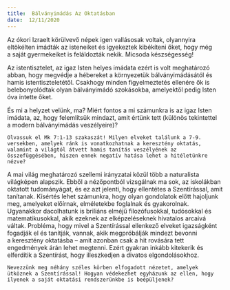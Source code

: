 ```yaml
---
title:  Bálványimádás Az Oktatásban
date:  12/11/2020
---
```


Az ókori Izraelt körülvevő népek igen vallásosak voltak, olyannyira eltökélten imádták az isteneiket és igyekeztek kibékíteni őket, hogy még a saját gyermekeiket is feláldozták nekik. Micsoda készségesség!

Az istentisztelet, az igaz Isten helyes imádata ezért is volt meghatározó abban, hogy megvédje a hébereket a környezetük bálványimádásától és hamis istentiszteletétől. Csakhogy minden figyelmeztetés ellenére ők is belebonyolódtak olyan bálványimádó szokásokba, amelyektől pedig Isten óva intette őket.

És mi a helyzet velünk, ma? Miért fontos a mi számunkra is az igaz Isten imádata, az, hogy felemlítsük mindazt, amit értünk tett (különös tekintettel a modern bálványimádás veszélyeire)?

`Olvassuk el Mk 7:1-13 szakaszát! Milyen elveket találunk a 7-9. versekben, amelyek ránk is vonatkozhatnak a keresztény oktatás, valamint a világtól átvett hamis tanítás veszélyének az összefüggésében, hiszen ennek negatív hatása lehet a hitéletünkre nézve?`

A mai világ meghatározó szellemi irányzatai közül több a naturalista világképen alapszik. Ebből a nézőpontból vizsgálnak ma sok, az iskolákban oktatott tudományágat, és ez azt jelenti, hogy ellentétes a Szentírással, amit tanítanak. Kísértés lehet számunkra, hogy olyan gondolatok előtt hajoljunk meg, amelyeket előírnak, elméletekbe foglalnak és gyakorolnak. Ugyanakkor dacolhatunk is briliáns elméjű filozófusokkal, tudósokkal és matematikusokkal, akik ezeknek az elképzeléseknek hivatalos arcaivá váltak. Probléma, hogy mivel a Szentírással ellenkező elveket igaz­ságként fogadják el és tanítják, vannak, akik megpróbálják mindezt bevonni a keresztény oktatásba – amit azonban csak a hit rovására tett engedmények árán lehet megtenni. Ezért gyakran inkább kitekerik és elferdítik a Szentírást, hogy illeszkedjen a divatos elgondolásokhoz. 

`Nevezzünk meg néhány széles körben elfogadott nézetet, amelyek ütköznek a Szentírással! Hogyan védekezhet egyházunk az ellen, hogy ilyenek a saját oktatási rendszerünkbe is beépüljenek?`
